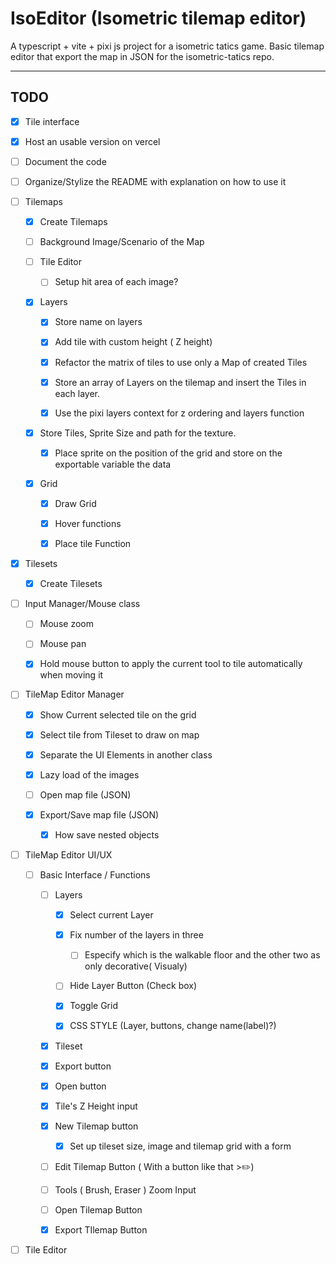 # IsoEditor (Isometric tilemap editor)

A typescript + vite + pixi js project for a isometric tatics game. Basic tilemap editor that export the map in JSON for the isometric-tatics repo.

---

## TODO

- [x] Tile interface

- [x] Host an usable version on vercel

- [ ] Document the code

- [ ] Organize/Stylize the README with explanation on how to use it

- [ ] Tilemaps
  
  - [x] Create Tilemaps
  
  - [ ] Background Image/Scenario of the Map
  
  - [ ] Tile Editor
    
    - [ ] Setup hit area of each image? 
  
  - [x] Layers
    
    - [x] Store name on layers
    
    - [x] Add tile with custom height ( Z height)
    
    - [x] Refactor the matrix of tiles to use only a Map of created Tiles
    
    - [x] Store an array of Layers on the tilemap and insert the Tiles in each layer.
    
    - [x] Use the pixi layers context for z ordering and layers function
  
  - [x] Store Tiles, Sprite Size and path for the texture.
    
    - [x] Place sprite on the position of the grid and store on the exportable variable the data
  
  - [x] Grid
    
    - [x] Draw Grid
    
    - [x] Hover functions
    
    - [x] Place tile Function

- [x] Tilesets
  
  - [x] Create Tilesets

- [ ] Input Manager/Mouse class 
  
  - [ ] Mouse zoom
  
  - [ ] Mouse pan
  
  - [x] Hold mouse button to apply the current tool to tile automatically when moving it

- [ ] TileMap Editor Manager
  
  - [x] Show Current selected tile on the grid
  
  - [x] Select tile from Tileset to draw on map
  
  - [x] Separate the UI Elements in another class
  
  - [x] Lazy load of the images
  
  - [ ] Open map file (JSON)
  
  - [x] Export/Save map file (JSON)
    
    - [x] How save nested objects

- [ ] TileMap Editor UI/UX
  
  - [ ] Basic Interface / Functions
    
    - [ ] Layers
      
      - [x] Select current Layer
      
      - [x] Fix number of the layers in three
        
        - [ ] Especify which is the walkable floor and the other two as only decorative( Visualy)
      
      - [ ] Hide Layer Button (Check box)
      
      - [x] Toggle Grid
      
      - [x] CSS STYLE (Layer, buttons, change name(label)?)
    
    - [x] Tileset
    
    - [x] Export button
    
    - [x] Open button
    
    - [x] Tile's Z Height input
    
    - [x] New Tilemap button
      
      - [x] Set up tileset size, image and tilemap grid with a form
    
    - [ ] Edit Tilemap Button ( With a button like that >✏️)
    
    - [ ] Tools ( Brush, Eraser ) Zoom Input
    
    - [ ] Open Tilemap Button
    
    - [x] Export TIlemap Button

- [ ] Tile Editor
